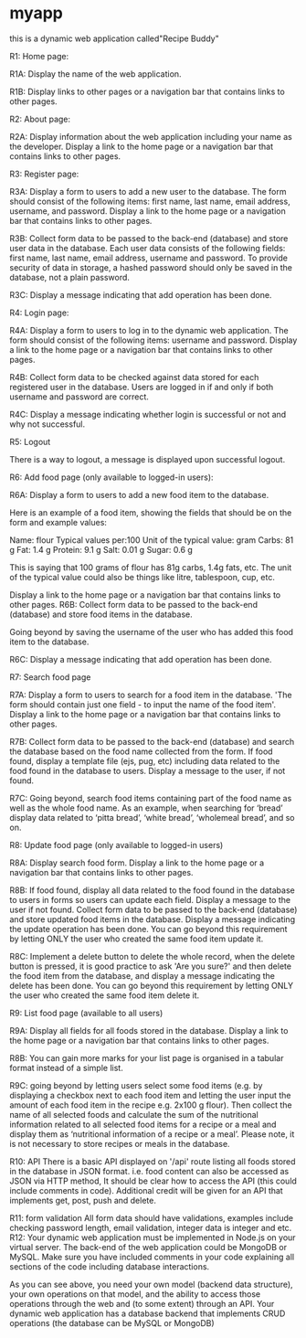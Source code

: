 # myapp
 this is a dynamic web application called"Recipe Buddy"


R1: Home page:

R1A: Display the name of the web application.

R1B:  Display links to other pages or a navigation bar that contains links to other pages.

R2: About page: 

R2A: Display information about the web application including your name as the developer. Display a link to the home page or a navigation bar that contains links to other pages.

R3: Register page:

R3A: Display a form to users to add a new user to the database. The form should consist of the following items: first name, last name, email address, username, and password.  Display a link to the home page or a navigation bar that contains links to other pages.

R3B:  Collect form data to be passed to the back-end (database) and store user data in the database. Each user data consists of the following fields: first name, last name, email address, username and password. To provide security of data in storage, a hashed password should only be saved in the database, not a plain password.

R3C: Display a message indicating that add operation has been done.

R4: Login page:

R4A: Display a form to users to log in to the dynamic web application. The form should consist of the following items: username and password.  Display a link to the home page or a navigation bar that contains links to other pages.

R4B: Collect form data to be checked against data stored for each registered user in the database. Users are logged in if and only if both username and password are correct. 

R4C: Display a message indicating whether login is successful or not and why not successful.

R5: Logout

There is a way to logout, a message is displayed upon successful logout.

R6: Add food page (only available to logged-in users):

R6A: Display a form to users to add a new food item to the database. 

Here is an example of a food item, showing the fields that should be on the form and example values:

Name: flour
Typical values per:100
Unit of the typical value: gram
Carbs: 81 g
Fat: 1.4 g
Protein: 9.1 g
Salt: 0.01 g
Sugar: 0.6 g

This is saying that 100 grams of flour has 81g carbs, 1.4g fats, etc.  The unit of the typical value could also be things like litre, tablespoon, cup, etc.

Display a link to the home page or a navigation bar that contains links to other pages.
R6B:  Collect form data to be passed to the back-end (database) and store food items in the database. 

Going beyond by saving the username of the user who has added this food item to the database.

R6C: Display a message indicating that add operation has been done.

R7: Search food page 

R7A: Display a form to users to search for a food item in the database. 'The form should contain just one field - to input the name of the food item'. Display a link to the home page or a navigation bar that contains links to other pages.

R7B:  Collect form data to be passed to the back-end (database) and search the database based on the food name collected from the form. If food found, display a template file (ejs, pug, etc) including data related to the food found in the database to users. Display a message to the user, if not found.

R7C: Going beyond, search food items containing part of the food name as well as the whole food name. As an example, when searching for ‘bread’ display data related to ‘pitta bread’, ‘white bread’, ‘wholemeal bread’, and so on.

R8: Update food page (only available to logged-in users)

R8A: Display search food form. Display a link to the home page or a navigation bar that contains links to other pages.

R8B: If food found, display all data related to the food found in the database to users in forms so users can update each field. Display a message to the user if not found. Collect form data to be passed to the back-end (database) and store updated food items in the database. Display a message indicating the update operation has been done. You can go beyond this requirement by letting ONLY the user who created the same food item update it.

R8C: Implement a delete button to delete the whole record, when the delete button is pressed, it is good practice to ask 'Are you sure?' and then delete the food item from the database, and display a message indicating the delete has been done. You can go beyond this requirement by letting ONLY the user who created the same food item delete it.

R9: List food page (available to all users)

R9A: Display all fields for all foods stored in the database. Display a link to the home page or a navigation bar that contains links to other pages.

R8B: You can gain more marks for your list page is organised in a tabular format instead of a simple list.

R9C: going beyond by letting users select some food items (e.g. by displaying a checkbox next to each food item and letting the user input the amount of each food item in the recipe e.g. 2x100 g flour). Then collect the name of all selected foods and calculate the sum of the nutritional information related to all selected food items for a recipe or a meal and display them as ‘nutritional information of a recipe or a meal’. Please note, it is not necessary to store recipes or meals in the database. 

R10: API
There is a basic API displayed on '/api' route listing all foods stored in the database in JSON format. i.e. food content can also be accessed as JSON via HTTP method, It should be clear how to access the API (this could include comments in code). Additional credit will be given for an API that implements get, post, push and delete.

R11: form validation
All form data should have validations, examples include checking password length, email validation, integer data is integer and etc. 
R12: Your dynamic web application must be implemented in Node.js on your virtual server. The back-end of the web application could be MongoDB or MySQL. Make sure you have included comments in your code explaining all sections of the code including database interactions.

As you can see above, you need your own model (backend data structure), your own operations on that model, and the ability to access those operations through the web and (to some extent) through an API. Your dynamic web application has a database backend that implements CRUD operations (the database can be MySQL or MongoDB)

